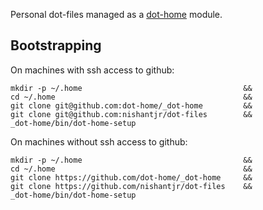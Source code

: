 Personal dot-files managed as a [dot-home](https://github.com/dot-home/_dot-home)
module.

## Bootstrapping

On machines with ssh access to github:

    mkdir -p ~/.home                                    &&
    cd ~/.home                                          &&
    git clone git@github.com:dot-home/_dot-home         &&
    git clone git@github.com:nishantjr/dot-files        &&
    _dot-home/bin/dot-home-setup

On machines without ssh access to github:

    mkdir -p ~/.home                                    &&
    cd ~/.home                                          &&
    git clone https://github.com/dot-home/_dot-home     &&
    git clone https://github.com/nishantjr/dot-files    &&
    _dot-home/bin/dot-home-setup
